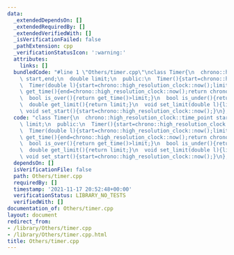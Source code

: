 ```yaml
---
data:
  _extendedDependsOn: []
  _extendedRequiredBy: []
  _extendedVerifiedWith: []
  _isVerificationFailed: false
  _pathExtension: cpp
  _verificationStatusIcon: ':warning:'
  attributes:
    links: []
  bundledCode: "#line 1 \"Others/timer.cpp\"\nclass Timer{\n  chrono::high_resolution_clock::time_point\
    \ start,end;\n  double limit;\n  public:\n  Timer(){start=chrono::high_resolution_clock::now();}\n\
    \  Timer(double l){start=chrono::high_resolution_clock::now();limit=l;}\n  double\
    \ get_time(){end=chrono::high_resolution_clock::now();return chrono::duration<double>(end-start).count();}\n\
    \  bool is_over(){return get_time()>limit;}\n  bool is_under(){return get_time()<=limit;}\n\
    \  double get_limit(){return limit;}\n  void set_limit(double l){limit=l;}\n \
    \ void set_start(){start=chrono::high_resolution_clock::now();}\n};\n"
  code: "class Timer{\n  chrono::high_resolution_clock::time_point start,end;\n  double\
    \ limit;\n  public:\n  Timer(){start=chrono::high_resolution_clock::now();}\n\
    \  Timer(double l){start=chrono::high_resolution_clock::now();limit=l;}\n  double\
    \ get_time(){end=chrono::high_resolution_clock::now();return chrono::duration<double>(end-start).count();}\n\
    \  bool is_over(){return get_time()>limit;}\n  bool is_under(){return get_time()<=limit;}\n\
    \  double get_limit(){return limit;}\n  void set_limit(double l){limit=l;}\n \
    \ void set_start(){start=chrono::high_resolution_clock::now();}\n};"
  dependsOn: []
  isVerificationFile: false
  path: Others/timer.cpp
  requiredBy: []
  timestamp: '2021-11-17 20:52:48+00:00'
  verificationStatus: LIBRARY_NO_TESTS
  verifiedWith: []
documentation_of: Others/timer.cpp
layout: document
redirect_from:
- /library/Others/timer.cpp
- /library/Others/timer.cpp.html
title: Others/timer.cpp
---
```

